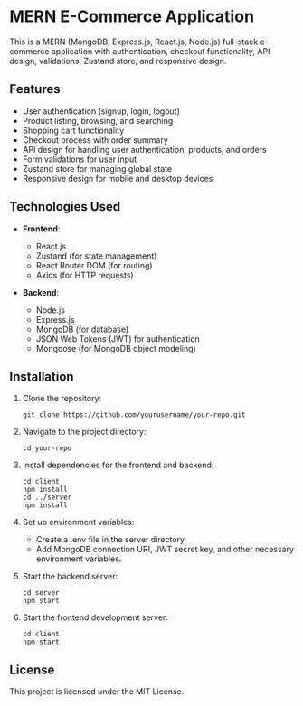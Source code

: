 # MERN E-Commerce Application

This is a MERN (MongoDB, Express.js, React.js, Node.js) full-stack e-commerce application with authentication, checkout functionality, API design, validations, Zustand store, and responsive design.

## Features

- User authentication (signup, login, logout)
- Product listing, browsing, and searching
- Shopping cart functionality
- Checkout process with order summary
- API design for handling user authentication, products, and orders
- Form validations for user input
- Zustand store for managing global state
- Responsive design for mobile and desktop devices

## Technologies Used

- **Frontend**:
  - React.js
  - Zustand (for state management)
  - React Router DOM (for routing)
  - Axios (for HTTP requests)

- **Backend**:
  - Node.js
  - Express.js
  - MongoDB (for database)
  - JSON Web Tokens (JWT) for authentication
  - Mongoose (for MongoDB object modeling)

## Installation

1. Clone the repository:

   `git clone https://github.com/yourusername/your-repo.git`

2. Navigate to the project directory:

    `cd your-repo`

3. Install dependencies for the frontend and backend:

    ```
    cd client
    npm install
    cd ../server
    npm install
    ```

4. Set up environment variables:

    - Create a .env file in the server directory.
    - Add MongoDB connection URI, JWT secret key, and other necessary environment variables.

5. Start the backend server:

    ```
    cd server
    npm start
    ```

6. Start the frontend development server:

    ```
    cd client
    npm start
    ```

## License

This project is licensed under the MIT License.